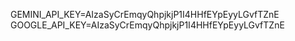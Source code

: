 GEMINI_API_KEY=AIzaSyCrEmqyQhpjkjP1I4HHfEYpEyyLGvfTZnE
GOOGLE_API_KEY=AIzaSyCrEmqyQhpjkjP1I4HHfEYpEyyLGvfTZnE